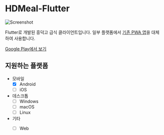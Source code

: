 # HDMeal-Flutter

![Screenshot](https://user-images.githubusercontent.com/51025374/102707233-8bc34280-42dc-11eb-8a93-e0610ac931e2.png)

Flutter로 개발된 흥덕고 급식 클라이언트입니다. 일부 플랫폼에서 [기존 PWA 앱](https://github.com/hgyoseo/HDMeal-PWA)을 대체하여 사용합니다.

[Google Play에서 보기](https://play.google.com/store/apps/details?id=kr.hdml.app)

## 지원하는 플랫폼

* 모바일
  - [x] Android
  - [ ] iOS
* 데스크톱
  - [ ] Windows
  - [ ] macOS
  - [ ] Linux
* 기타
  - [ ] Web
  